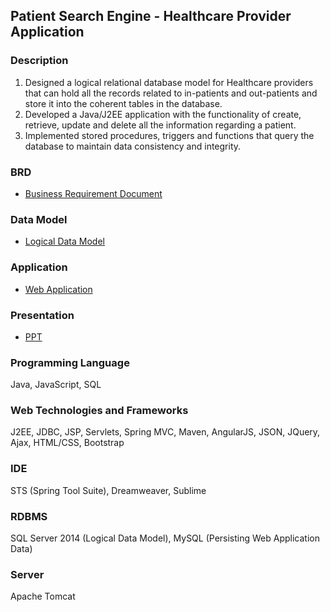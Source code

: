 ## Patient Search Engine - Healthcare Provider Application

### Description
1. Designed a logical relational database model for Healthcare providers that can hold all the records related to in-patients and out-patients and store it into the coherent tables in the database. 
2. Developed a Java/J2EE application with the functionality of create, retrieve, update and delete all the information regarding a patient.
3. Implemented stored procedures, triggers and functions that query the database to maintain data consistency and integrity.

### BRD
* [Business Requirement Document](https://github.com/agrawal-priyank/Patient-Database-Search-Engine/blob/master/BRD%20%26%20Model/Business%20Requirement%20Document%20for%20Patient%20Model%20by%20PARSd.docx)

### Data Model
* [Logical Data Model](https://github.com/agrawal-priyank/Patient-Database-Search-Engine/blob/master/BRD%20%26%20Model/Patient_Model_PARSd.jpeg)

### Application
* [Web Application](https://github.com/agrawal-priyank/Patient-Database-Search-Engine/tree/master/PatientSearchEngine)

### Presentation
* [PPT](https://github.com/agrawal-priyank/Patient-Database-Search-Engine/tree/master/presentation)

### Programming Language 
Java, JavaScript, SQL

### Web Technologies and Frameworks
J2EE, JDBC, JSP, Servlets, Spring MVC, Maven, AngularJS, JSON, JQuery, Ajax, HTML/CSS, Bootstrap

### IDE
STS (Spring Tool Suite), Dreamweaver, Sublime

### RDBMS
SQL Server 2014 (Logical Data Model), MySQL (Persisting Web Application Data)

### Server
Apache Tomcat

